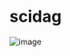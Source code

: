 # scidag
![image](https://user-images.githubusercontent.com/32885168/214123933-ff8306af-8aa4-4e7d-890b-7c5e0282dd01.png)
